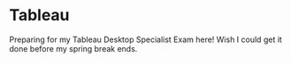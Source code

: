 # Tableau
Preparing for my Tableau Desktop Specialist Exam here! 
Wish I could get it done before my spring break ends.
